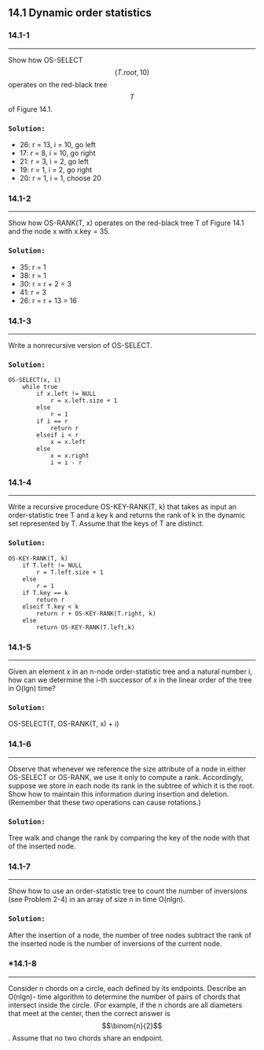 ## 14.1 Dynamic order statistics

### 14.1-1
***
Show how OS-SELECT$$(T.root, 10)$$ operates on the red-black tree $$T$$ of Figure 14.1.

### `Solution:`
* 26: r = 13, i = 10, go left
* 17: r = 8, i = 10, go right
* 21: r = 3, i = 2, go left
* 19: r = 1, i = 2, go right
* 20: r = 1, i = 1, choose 20

### 14.1-2
***
Show how OS-RANK(T, x) operates on the red-black tree T of Figure 14.1 and the node x with x.key = 35.

### `Solution:`
* 35: r = 1
* 38: r = 1
* 30: r = r + 2 = 3
* 41: r = 3
* 26: r = r + 13 = 16

### 14.1-3
***
Write a nonrecursive version of OS-SELECT.

### `Solution:`
    OS-SELECT(x, i)
        while true
            if x.left != NULL
                r = x.left.size + 1
            else 
                r = 1
            if i == r
                return r
            elseif i < r
                x = x.left
            else
                x = x.right
                i = i - r

### 14.1-4
***
Write a recursive procedure OS-KEY-RANK(T, k) that takes as input an order-statistic tree T and a key k and returns the rank of k in 
the dynamic set represented by T. Assume that the keys of T are distinct.

### `Solution:`
    OS-KEY-RANK(T, k)
        if T.left != NULL
            r = T.left.size + 1
        else
            r = 1
        if T.key == k
            return r
        elseif T.key < k
            return r + OS-KEY-RANK(T.right, k)
        else
            return OS-KEY-RANK(T.left,k)

### 14.1-5
***
Given an element x in an n-node order-statistic tree and a natural number i, how can we determine the i-th successor of x in the 
linear order of the tree in O(lgn) time?

### `Solution:`
OS-SELECT(T, OS-RANK(T, x) + i)

### 14.1-6
***
Observe that whenever we reference the size attribute of a node in either OS-SELECT or OS-RANK, we use it only to compute a rank. 
Accordingly, suppose we store in each node its rank in the subtree of which it is the root. Show how to maintain this information 
during insertion and deletion. (Remember that these two operations can cause rotations.)

### `Solution:`
Tree walk and change the rank by comparing the key of the node with that of the inserted node.

### 14.1-7
***
Show how to use an order-statistic tree to count the number of inversions (see Problem 2-4) in an array of size n in time O(nlgn).

### `Solution:`
After the insertion of a node, the number of tree nodes subtract the rank of the inserted node is the number of inversions of the 
current node.

### *14.1-8
***
Consider n chords on a circle, each defined by its endpoints. Describe an O(nlgn)- time algorithm to determine the number of pairs of 
chords that intersect inside the circle. (For example, if the n chords are all diameters that meet at the center, then the correct 
answer is $$\binom{n}{2}$$. Assume that no two chords share an endpoint.
